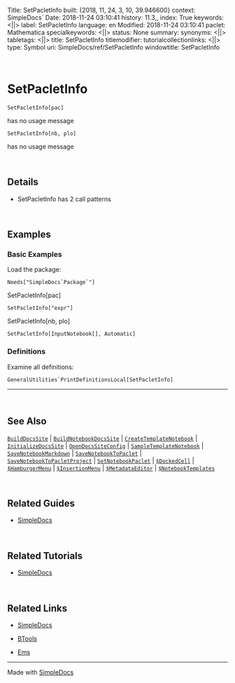 Title: SetPacletInfo
built: {2018, 11, 24, 3, 10, 39.946600}
context: SimpleDocs`
Date: 2018-11-24 03:10:41
history: 11.3,,
index: True
keywords: <||>
label: SetPacletInfo
language: en
Modified: 2018-11-24 03:10:41
paclet: Mathematica
specialkeywords: <||>
status: None
summary: 
synonyms: <||>
tabletags: <||>
title: SetPacletInfo
titlemodifier: 
tutorialcollectionlinks: <||>
type: Symbol
uri: SimpleDocs/ref/SetPacletInfo
windowtitle: SetPacletInfo

<a id="setpacletinfo" style="width:0;height:0;margin:0;padding:0;">&zwnj;</a>

# SetPacletInfo

    SetPacletInfo[pac]

 has no usage message

    SetPacletInfo[nb, plo]

 has no usage message

<a id="details" style="width:0;height:0;margin:0;padding:0;">&zwnj;</a>

## Details

* SetPacletInfo has 2 call patterns

<a id="examples" style="width:0;height:0;margin:0;padding:0;">&zwnj;</a>

## Examples

### Basic Examples

Load the package:

    Needs["SimpleDocs`Package`"]

SetPacletInfo[pac]

    SetPacletInfo["expr"]

SetPacletInfo[nb, plo]

    SetPacletInfo[InputNotebook[], Automatic]

### Definitions

Examine all definitions:

    GeneralUtilities`PrintDefinitionsLocal[SetPacletInfo]

---

<a id="see-also" style="width:0;height:0;margin:0;padding:0;">&zwnj;</a>

## See Also

[```BuildDocsSite```](../ref/BuildDocsSite.html) |  [```BuildNotebookDocsSite```](../ref/BuildNotebookDocsSite.html) |  [```CreateTemplateNotebook```](../ref/CreateTemplateNotebook.html) |  [```InitializeDocsSite```](../ref/InitializeDocsSite.html) |  [```OpenDocsSiteConfig```](../ref/OpenDocsSiteConfig.html) |  [```SampleTemplateNotebook```](../ref/SampleTemplateNotebook.html) |  [```SaveNotebookMarkdown```](../ref/SaveNotebookMarkdown.html) |  [```SaveNotebookToPaclet```](../ref/SaveNotebookToPaclet.html) |  [```SaveNotebookToPacletProject```](../ref/SaveNotebookToPacletProject.html) |  [```SetNotebookPaclet```](../ref/SetNotebookPaclet.html) |  [```$DockedCell```](../ref/%24DockedCell.html) |  [```$HamburgerMenu```](../ref/%24HamburgerMenu.html) |  [```$InsertionMenu```](../ref/%24InsertionMenu.html) |  [```$MetadataEditor```](../ref/%24MetadataEditor.html) |  [```$NotebookTemplates```](../ref/%24NotebookTemplates.html)

<a id="related-guides" style="width:0;height:0;margin:0;padding:0;">&zwnj;</a>

## Related Guides

* [SimpleDocs](../guide/SimpleDocs.html)

<a id="related-tutorials" style="width:0;height:0;margin:0;padding:0;">&zwnj;</a>

## Related Tutorials

* [SimpleDocs](../tutorial/SimpleDocs.html)

<a id="related-links" style="width:0;height:0;margin:0;padding:0;">&zwnj;</a>

## Related Links

* [SimpleDocs](https://github.com/b3m2a1/SimpleDocs)

* [BTools](https://github.com/b3m2a1/mathematica-BTools)

* [Ems](https://github.com/b3m2a1/Ems)

---

Made with  [SimpleDocs](https://github.com/b3m2a1/SimpleDocs)